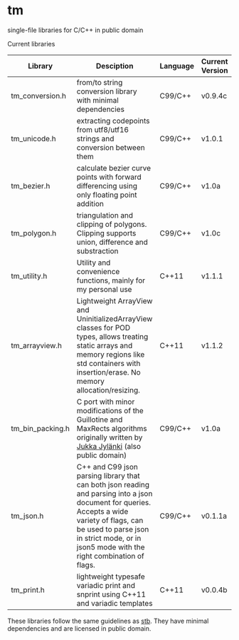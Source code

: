 # tm
single-file libraries for C/C++ in public domain

Current libraries

Library | Desciption | Language | Current Version
--- | --- | --- | ---
tm_conversion.h | from/to string conversion library with minimal dependencies | C99/C++ | v0.9.4c
tm_unicode.h | extracting codepoints from utf8/utf16 strings and conversion between them | C99/C++ | v1.0.1
tm_bezier.h | calculate bezier curve points with forward differencing using only floating point addition | C99/C++ | v1.0a
tm_polygon.h | triangulation and clipping of polygons. Clipping supports union, difference and substraction | C99/C++ | v1.0c
tm_utility.h | Utility and convenience functions, mainly for my personal use | C++11 | v1.1.1
tm_arrayview.h | Lightweight ArrayView and UninitializedArrayView classes for POD types, allows treating static arrays and memory regions like std containers with insertion/erase. No memory allocation/resizing. | C++11 | v1.1.2
tm_bin_packing.h | C port with minor modifications of the Guillotine and MaxRects algorithms originally written by [Jukka Jylänki](https://github.com/juj/RectangleBinPack) (also public domain) | C99/C++ | v1.0a
tm_json.h | C++ and C99 json parsing library that can both json reading and parsing into a json document for queries. Accepts a wide variety of flags, can be used to parse json in strict mode, or in json5 mode with the right combination of flags. | C99/C++ | v0.1.1a
tm_print.h | lightweight typesafe variadic print and snprint using C++11 and variadic templates | C++11 | v0.0.4b

These libraries follow the same guidelines as [stb](https://github.com/nothings/stb).
They have minimal dependencies and are licensed in public domain.

